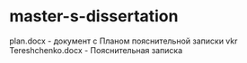 # master-s-dissertation
plan.docx - документ с Планом пояснительной записки
vkr Tereshchenko.docx - Пояснительная записка
